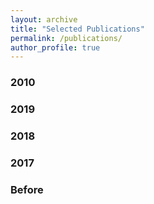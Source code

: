 ```yaml
---
layout: archive
title: "Selected Publications"
permalink: /publications/
author_profile: true
---
```


### 2010

### 2019

### 2018

### 2017

### Before